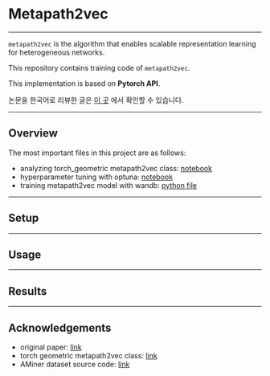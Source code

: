 # Metapath2vec  

---
`metapath2vec` is the algorithm that enables scalable representation learning for heterogeneous networks.  

This repository contains training code of `metapath2vec`.  

This implementation is based on **Pytorch API**.  

논문을 한국어로 리뷰한 글은 [이 곳](https://greeksharifa.github.io/machine_learning/2021/12/11/metapath2vec/) 에서 확인할 수 있습니다.  

---
## Overview  
The most important files in this project are as follows:  

- analyzing torch_geometric metapath2vec class: [notebook](https://github.com/hoopoes/metapath2vec/blob/main/analyzing_metapath2vec_class.ipynb)  
- hyperparameter tuning with optuna: [notebook](https://github.com/hoopoes/metapath2vec/blob/main/tuning_hyperparameters_with_optuna.ipynb)  
- training metapath2vec model with wandb: [python file](https://github.com/hoopoes/metapath2vec/blob/main/train.py)  

---
## Setup  



---
## Usage  



---
## Results  



---
## Acknowledgements  
- original paper: [link](https://ericdongyx.github.io/papers/KDD17-dong-chawla-swami-metapath2vec.pdf)  
- torch geometric metapath2vec class: [link](https://pytorch-geometric.readthedocs.io/en/latest/_modules/torch_geometric/nn/models/metapath2vec.html)
- AMiner dataset source code: [link](https://pytorch-geometric.readthedocs.io/en/latest/_modules/torch_geometric/datasets/aminer.html#AMiner)  

